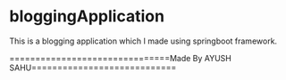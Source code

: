 # bloggingApplication

This is a blogging application which I made using springboot framework.


===============================Made By AYUSH SAHU============================

